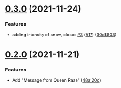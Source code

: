 # [0.3.0](https://github.com/queen-raae/gatsby-plugin-let-it-snow/compare/v0.2.0...v0.3.0) (2021-11-24)


### Features

* adding intensity of snow, closes [#3](https://github.com/queen-raae/gatsby-plugin-let-it-snow/issues/3) ([#17](https://github.com/queen-raae/gatsby-plugin-let-it-snow/issues/17)) ([90d5808](https://github.com/queen-raae/gatsby-plugin-let-it-snow/commit/90d5808163d97267e6b678588b5d1d2f37b995af))

# [0.2.0](https://github.com/queen-raae/gatsby-plugin-let-it-snow/compare/v0.1.0...v0.2.0) (2021-11-21)


### Features

* Add "Message from Queen Raae" ([48a120c](https://github.com/queen-raae/gatsby-plugin-let-it-snow/commit/48a120cddc1d49debd253dd78b77306d7db7b613))
